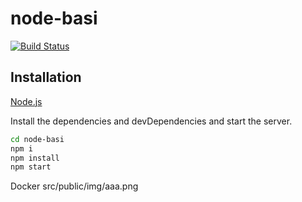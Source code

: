 # node-basi
[![Build Status](https://travis-ci.org/joemccann/dillinger.svg?branch=master)](https://travis-ci.org/joemccann/dillinger)
## Installation
[Node.js](https://nodejs.org/) 

Install the dependencies and devDependencies and start the server.
```sh
cd node-basi
npm i
npm install
npm start
```

Docker
src/public/img/aaa.png